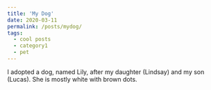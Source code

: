 ```yaml
---
title: 'My Dog'
date: 2020-03-11
permalink: /posts/mydog/
tags:
  - cool posts
  - category1
  - pet
---
```


I adopted a dog, named Lily, after my daughter (Lindsay) and my son (Lucas). She is mostly white with brown dots.
